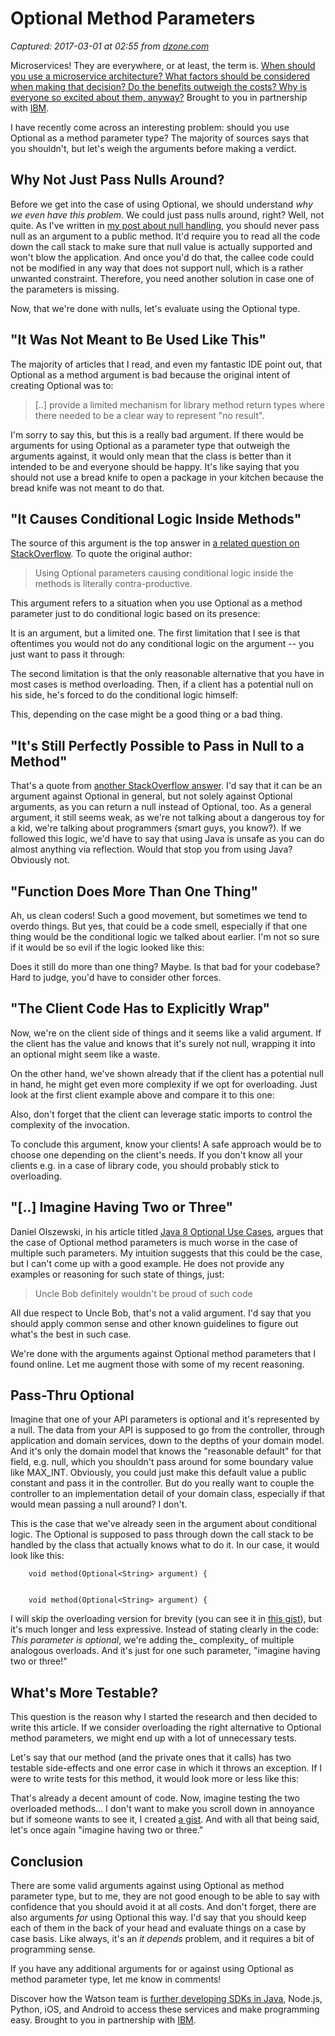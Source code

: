 # Optional Method Parameters

_Captured: 2017-03-01 at 02:55 from [dzone.com](https://dzone.com/articles/optional-method-parameters?edition=271922&utm_source=Daily%20Digest&utm_medium=email&utm_campaign=dd%202017-02-28)_

Microservices! They are everywhere, or at least, the term is. [When should you use a microservice architecture? What factors should be considered when making that decision? Do the benefits outweigh the costs? Why is everyone so excited about them, anyway?](https://dzone.com/go?i=180128&u=http%3A%2F%2Fbs.serving-sys.com%2Fserving%2FadServer.bs%3Fcn%3Dtrd%26mc%3Dclick%26pli%3D20114902%26PluID%3D0%26ord%3D%5Btimestamp%5D) Brought to you in partnership with [IBM](https://dzone.com/go?i=180128&u=http%3A%2F%2Fbs.serving-sys.com%2Fserving%2FadServer.bs%3Fcn%3Dtrd%26mc%3Dclick%26pli%3D20114902%26PluID%3D0%26ord%3D%5Btimestamp%5D).

I have recently come across an interesting problem: should you use Optional as a method parameter type? The majority of sources says that you shouldn't, but let's weigh the arguments before making a verdict.

## Why Not Just Pass Nulls Around?

Before we get into the case of using Optional, we should understand _why we even have this problem_. We could just pass nulls around, right? Well, not quite. As I've written in [my post about null handling](http://tidyjava.com/10-tips-handle-null-effectively/), you should never pass null as an argument to a public method. It'd require you to read all the code down the call stack to make sure that null value is actually supported and won't blow the application. And once you'd do that, the callee code could not be modified in any way that does not support null, which is a rather unwanted constraint. Therefore, you need another solution in case one of the parameters is missing.

Now, that we're done with nulls, let's evaluate using the Optional type.

## "It Was Not Meant to Be Used Like This"

The majority of articles that I read, and even my fantastic IDE point out, that Optional as a method argument is bad because the original intent of creating Optional was to:

> [..] provide a limited mechanism for library method return types where there needed to be a clear way to represent "no result". 

I'm sorry to say this, but this is a really bad argument. If there would be arguments for using Optional as a parameter type that outweigh the arguments against, it would only mean that the class is better than it intended to be and everyone should be happy. It's like saying that you should not use a bread knife to open a package in your kitchen because the bread knife was not meant to do that.

## "It Causes Conditional Logic Inside Methods"

The source of this argument is the top answer in [a related question on StackOverflow](http://stackoverflow.com/questions/31922866/why-should-java-8s-optional-not-be-used-in-arguments). To quote the original author:

> Using Optional parameters causing conditional logic inside the methods is literally contra-productive. 

This argument refers to a situation when you use Optional as a method parameter just to do conditional logic based on its presence:

It is an argument, but a limited one. The first limitation that I see is that oftentimes you would not do any conditional logic on the argument -- you just want to pass it through:

The second limitation is that the only reasonable alternative that you have in most cases is method overloading. Then, if a client has a potential null on his side, he's forced to do the conditional logic himself:

This, depending on the case might be a good thing or a bad thing.

## "It's Still Perfectly Possible to Pass in Null to a Method"

That's a quote from [another StackOverflow answer](http://stackoverflow.com/a/31923042). I'd say that it can be an argument against Optional in general, but not solely against Optional arguments, as you can return a null instead of Optional, too. As a general argument, it still seems weak, as we're not talking about a dangerous toy for a kid, we're talking about programmers (smart guys, you know?). If we followed this logic, we'd have to say that using Java is unsafe as you can do almost anything via reflection. Would that stop you from using Java? Obviously not.

## "Function Does More Than One Thing"

Ah, us clean coders! Such a good movement, but sometimes we tend to overdo things. But yes, that could be a code smell, especially if that one thing would be the conditional logic we talked about earlier. I'm not so sure if it would be so evil if the logic looked like this:

Does it still do more than one thing? Maybe. Is that bad for your codebase? Hard to judge, you'd have to consider other forces.

## "The Client Code Has to Explicitly Wrap"

Now, we're on the client side of things and it seems like a valid argument. If the client has the value and knows that it's surely not null, wrapping it into an optional might seem like a waste.

On the other hand, we've shown already that if the client has a potential null in hand, he might get even more complexity if we opt for overloading. Just look at the first client example above and compare it to this one:

Also, don't forget that the client can leverage static imports to control the complexity of the invocation.

To conclude this argument, know your clients! A safe approach would be to choose one depending on the client's needs. If you don't know all your clients e.g. in a case of library code, you should probably stick to overloading.

## "[..] Imagine Having Two or Three"

Daniel Olszewski, in his article titled [Java 8 Optional Use Cases](http://dolszewski.com/java/java-8-optional-use-cases/), argues that the case of Optional method parameters is much worse in the case of multiple such parameters. My intuition suggests that this could be the case, but I can't come up with a good example. He does not provide any examples or reasoning for such state of things, just:

> Uncle Bob definitely wouldn't be proud of such code 

All due respect to Uncle Bob, that's not a valid argument. I'd say that you should apply common sense and other known guidelines to figure out what's the best in such case.

We're done with the arguments against Optional method parameters that I found online. Let me augment those with some of my recent reasoning.

## Pass-Thru Optional

Imagine that one of your API parameters is optional and it's represented by a null. The data from your API is supposed to go from the controller, through application and domain services, down to the depths of your domain model. And it's only the domain model that knows the "reasonable default" for that field, e.g. null, which you shouldn't pass around for some boundary value like MAX_INT. Obviously, you could just make this default value a public constant and pass it in the controller. But do you really want to couple the controller to an implementation detail of your domain class, especially if that would mean passing a null around? I don't.

This is the case that we've already seen in the argument about conditional logic. The Optional is supposed to pass through down the call stack to be handled by the class that actually knows what to do it. In our case, it would look like this:
    
    
        void method(Optional<String> argument) {
    
    
        void method(Optional<String> argument) {

I will skip the overloading version for brevity (you can see it in [this gist](https://gist.github.com/anonymous/7e3f26d010534dc78127f6e42dee0387)), but it's much longer and less expressive. Instead of stating clearly in the code: _This parameter is optional_, we're adding the_ complexity_ of multiple analogous overloads. And it's just for one such parameter, "imagine having two or three!"

## What's More Testable?

This question is the reason why I started the research and then decided to write this article. If we consider overloading the right alternative to Optional method parameters, we might end up with a lot of unnecessary tests.

Let's say that our method (and the private ones that it calls) has two testable side-effects and one error case in which it throws an exception. If I were to write tests for this method, it would look more or less like this:

That's already a decent amount of code. Now, imagine testing the two overloaded methods… I don't want to make you scroll down in annoyance but if someone wants to see it, I created [a gist](https://gist.github.com/anonymous/c255ede3b77cdc2d2c844f4e0aa16627). And with all that being said, let's once again "imagine having two or three."

## Conclusion

There are some valid arguments against using Optional as method parameter type, but to me, they are not good enough to be able to say with confidence that you should avoid it at all costs. And don't forget, there are also arguments _for_ using Optional this way. I'd say that you should keep each of them in the back of your head and evaluate things on a case by case basis. Like always, it's an _it depends_ problem, and it requires a bit of programming sense.

If you have any additional arguments for or against using Optional as method parameter type, let me know in comments!

Discover how the Watson team is [further developing SDKs in Java](https://dzone.com/go?i=180126&u=http%3A%2F%2Fbs.serving-sys.com%2Fserving%2FadServer.bs%3Fcn%3Dtrd%26mc%3Dclick%26pli%3D20114901%26PluID%3D0%26ord%3D%5Btimestamp%5D), Node.js, Python, iOS, and Android to access these services and make programming easy. Brought to you in partnership with [IBM](https://dzone.com/go?i=180126&u=http%3A%2F%2Fbs.serving-sys.com%2Fserving%2FadServer.bs%3Fcn%3Dtrd%26mc%3Dclick%26pli%3D20114901%26PluID%3D0%26ord%3D%5Btimestamp%5D).
